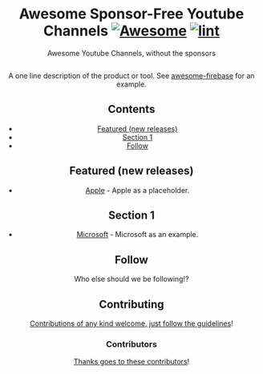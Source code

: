 <div align="center">

<!-- title -->

<!--lint ignore no-dead-urls-->

# Awesome Sponsor-Free Youtube Channels [![Awesome](https://awesome.re/badge.svg)](https://awesome.re) [![lint](https://github.com/cryolithic/awesome-sponsor-free-youtube-channels/actions/workflows/lint.yaml/badge.svg)](https://github.com/cryolithic/awesome-sponsor-free-youtube-channels/actions/workflows/lint.yaml)

<!-- subtitle -->

Awesome Youtube Channels, without the sponsors

<!-- image -->

<a href="" target="_blank" rel="noopener noreferrer">
  <img src="" />
</a>

<!-- description -->

A one line description of the product or tool. See
[awesome-firebase](https://github.com/jthegedus/awesome-firebase) for an
example.

<!-- TOC -->

## Contents

- [Featured (new releases)](#featured-new-releases)
- [Section 1](#section-1)
- [Follow](#follow)

<!-- CONTENT -->

## Featured (new releases)

- [Apple](https://apple.com) - Apple as a placeholder.

## Section 1

- [Microsoft](https://www.microsoft.com/) - Microsoft as an example.

<!-- END CONTENT -->

## Follow

<!-- list people worth following on social sites (Twitter, LinkedIn, GitHub, YouTube etc.) -->

Who else should we be following!?

## Contributing

[Contributions of any kind welcome, just follow the guidelines](contributing.md)!

### Contributors

[Thanks goes to these contributors](https://github.com/YOUR_GITHUB_USER/YOUR_REPO/graphs/contributors)!
